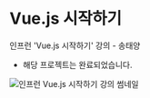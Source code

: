 # Vue.js 시작하기

인프런 'Vue.js 시작하기' 강의 - 송태양
- 해당 프로젝트는 완료되었습니다.

![인프런 Vue.js 시작하기 강의 썸네일](https://cdn.inflearn.com/public/courses/324088/course_cover/ac203578-d458-44f4-b273-81cb719a89b0/lv1.png)